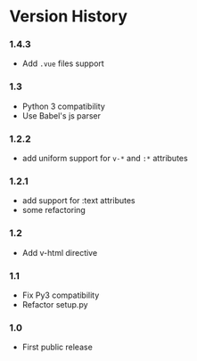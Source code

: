 Version History
===

### 1.4.3

* Add `.vue` files support

### 1.3 
* Python 3 compatibility
* Use Babel's js parser 

### 1.2.2
* add uniform support for `v-*` and `:*` attributes

### 1.2.1
* add support for :text attributes
* some refactoring

### 1.2

* Add v-html directive

### 1.1

* Fix Py3 compatibility
* Refactor setup.py

### 1.0 

* First public release
